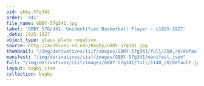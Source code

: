 ```yaml
---
pid: gbby-57g341
order: '341'
file_name: GBBY-57g341.jpg
label: 'GBBY 57G/341: Unidentified Basketball Player - c1925-1927'
_date: 1925-1927
object_type: glass plate negative
source: http://archives.nd.edu/Bagby/GBBY-57g341.jpg
thumbnail: "/img/derivatives/iiif/images/GBBY-57g341/full/250,/0/default.jpg"
manifest: "/img/derivatives/iiif/images/GBBY-57g341/manifest.json"
full: "/img/derivatives/iiif/images/GBBY-57g341/full/1140,/0/default.jpg"
layout: bagby_item
collection: bagby
---
```

